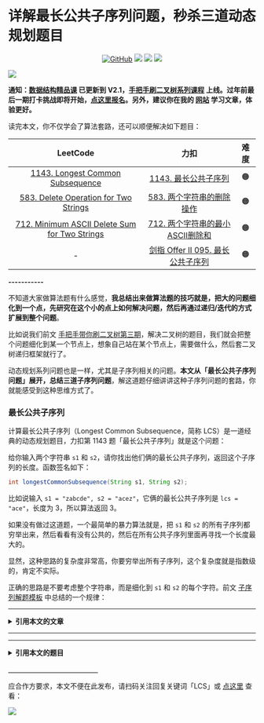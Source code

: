 # 详解最长公共子序列问题，秒杀三道动态规划题目

<p align='center'>
<a href="https://github.com/labuladong/fucking-algorithm" target="view_window"><img alt="GitHub" src="https://img.shields.io/github/stars/labuladong/fucking-algorithm?label=Stars&style=flat-square&logo=GitHub"></a>
<a href="https://appktavsiei5995.pc.xiaoe-tech.com/index" target="_blank"><img class="my_header_icon" src="https://img.shields.io/static/v1?label=精品课程&message=查看&color=pink&style=flat"></a>
<a href="https://www.zhihu.com/people/labuladong"><img src="https://img.shields.io/badge/%E7%9F%A5%E4%B9%8E-@labuladong-000000.svg?style=flat-square&logo=Zhihu"></a>
<a href="https://space.bilibili.com/14089380"><img src="https://img.shields.io/badge/B站-@labuladong-000000.svg?style=flat-square&logo=Bilibili"></a>
</p>

![](https://labuladong.github.io/algo/images/souyisou1.png)

**通知：[数据结构精品课](https://aep.h5.xeknow.com/s/1XJHEO) 已更新到 V2.1，[手把手刷二叉树系列课程](https://aep.xet.tech/s/3YGcq3) 上线。过年前最后一期打卡挑战即将开始，[点这里报名](https://aep.xet.tech/s/1a9ByX)。另外，建议你在我的 [网站](https://labuladong.github.io/algo/) 学习文章，体验更好。**



读完本文，你不仅学会了算法套路，还可以顺便解决如下题目：

| LeetCode | 力扣 | 难度 |
| :----: | :----: | :----: |
| [1143. Longest Common Subsequence](https://leetcode.com/problems/longest-common-subsequence/) | [1143. 最长公共子序列](https://leetcode.cn/problems/longest-common-subsequence/) | 🟠
| [583. Delete Operation for Two Strings](https://leetcode.com/problems/delete-operation-for-two-strings/) | [583. 两个字符串的删除操作](https://leetcode.cn/problems/delete-operation-for-two-strings/) | 🟠
| [712. Minimum ASCII Delete Sum for Two Strings](https://leetcode.com/problems/minimum-ascii-delete-sum-for-two-strings/) | [712. 两个字符串的最小ASCII删除和](https://leetcode.cn/problems/minimum-ascii-delete-sum-for-two-strings/) | 🟠
| - | [剑指 Offer II 095. 最长公共子序列](https://leetcode.cn/problems/qJnOS7/) | 🟠

**-----------**

不知道大家做算法题有什么感觉，**我总结出来做算法题的技巧就是，把大的问题细化到一个点，先研究在这个小的点上如何解决问题，然后再通过递归/迭代的方式扩展到整个问题**。

比如说我们前文 [手把手带你刷二叉树第三期](https://labuladong.github.io/article/fname.html?fname=二叉树系列3)，解决二叉树的题目，我们就会把整个问题细化到某一个节点上，想象自己站在某个节点上，需要做什么，然后套二叉树递归框架就行了。

动态规划系列问题也是一样，尤其是子序列相关的问题。**本文从「最长公共子序列问题」展开，总结三道子序列问题**，解这道题仔细讲讲这种子序列问题的套路，你就能感受到这种思维方式了。

### 最长公共子序列

计算最长公共子序列（Longest Common Subsequence，简称 LCS）是一道经典的动态规划题目，力扣第 1143 题「最长公共子序列」就是这个问题：

给你输入两个字符串 `s1` 和 `s2`，请你找出他们俩的最长公共子序列，返回这个子序列的长度。函数签名如下：

```java
int longestCommonSubsequence(String s1, String s2);
```

比如说输入 `s1 = "zabcde", s2 = "acez"`，它俩的最长公共子序列是 `lcs = "ace"`，长度为 3，所以算法返回 3。

如果没有做过这道题，一个最简单的暴力算法就是，把 `s1` 和 `s2` 的所有子序列都穷举出来，然后看看有没有公共的，然后在所有公共子序列里面再寻找一个长度最大的。

显然，这种思路的复杂度非常高，你要穷举出所有子序列，这个复杂度就是指数级的，肯定不实际。

正确的思路是不要考虑整个字符串，而是细化到 `s1` 和 `s2` 的每个字符。前文 [子序列解题模板](https://labuladong.github.io/article/fname.html?fname=子序列问题模板) 中总结的一个规律：



<hr>
<details>
<summary><strong>引用本文的文章</strong></summary>

 - [动态规划之子序列问题解题模板](https://labuladong.github.io/article/fname.html?fname=子序列问题模板)
 - [经典动态规划：编辑距离](https://labuladong.github.io/article/fname.html?fname=编辑距离)

</details><hr>




<hr>
<details>
<summary><strong>引用本文的题目</strong></summary>

<strong>安装 [我的 Chrome 刷题插件](https://mp.weixin.qq.com/s/X-fE9sR4BLi6T9pn7xP4pg) 点开下列题目可直接查看解题思路：</strong>

| LeetCode | 力扣 |
| :----: | :----: |
| [97. Interleaving String](https://leetcode.com/problems/interleaving-string/?show=1) | [97. 交错字符串](https://leetcode.cn/problems/interleaving-string/?show=1) |
| - | [剑指 Offer II 095. 最长公共子序列](https://leetcode.cn/problems/qJnOS7/?show=1) |

</details>



**＿＿＿＿＿＿＿＿＿＿＿＿＿**

应合作方要求，本文不便在此发布，请扫码关注回复关键词「LCS」或 [点这里](https://appktavsiei5995.pc.xiaoe-tech.com/detail/i_6298793ae4b09dda12708be8/1) 查看：

![](https://labuladong.github.io/algo/images/qrcode.jpg)